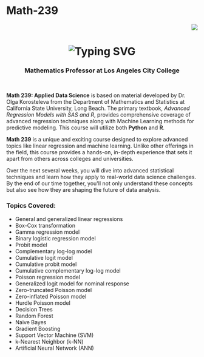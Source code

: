 # Math-239
<div align="right">
    <img src="https://visitor-badge.laobi.icu/badge?page_id=pineda0021.pineda0021" />
</div>

<h1 align="center">
    <img src="https://readme-typing-svg.herokuapp.com/?font=Righteous&size=35&center=true&vCenter=true&width=500&height=70&duration=4000&lines=Welcome+to+Math+239+Applied+Data+Science" alt="Typing SVG" />
</h1>

<h3 align="center">Mathematics Professor at Los Angeles City College</h3>
<br/>

<p>
    <strong>Math 239: Applied Data Science</strong> is based on material developed by
    Dr. Olga Korosteleva from the Department of Mathematics and Statistics at
    California State University, Long Beach. The primary textbook,
    <em>Advanced Regression Models with SAS and R</em>, provides comprehensive
    coverage of advanced regression techniques along with Machine Learning
    methods for predictive modeling. This course will utilize both
    <strong>Python</strong> and <strong>R</strong>.
</p>

<p>
    <strong>Math 239</strong> is a unique and exciting course designed to explore
    advanced topics like linear regression and machine learning. Unlike other
    offerings in the field, this course provides a hands-on, in-depth experience
    that sets it apart from others across colleges and universities.
</p>

<p>
    Over the next several weeks, you will dive into advanced statistical
    techniques and learn how they apply to real-world data science challenges.
    By the end of our time together, you'll not only understand these concepts
    but also see how they are shaping the future of data analysis.
</p>

<h3>Topics Covered:</h3>
<ul>
    <li>General and generalized linear regressions</li>
    <li>Box-Cox transformation</li>
    <li>Gamma regression model</li>
    <li>Binary logistic regression model</li>
    <li>Probit model</li>
    <li>Complementary log-log model</li>
    <li>Cumulative logit model</li>
    <li>Cumulative probit model</li>
    <li>Cumulative complementary log-log model</li>
    <li>Poisson regression model</li>
    <li>Generalized logit model for nominal response</li>
    <li>Zero-truncated Poisson model</li>
    <li>Zero-inflated Poisson model</li>
    <li>Hurdle Poisson model</li>
    <li>Decision Trees</li>
    <li>Random Forest</li>
    <li>Naive Bayes</li>
    <li>Gradient Boosting</li>
    <li>Support Vector Machine (SVM)</li>
    <li>k-Nearest Neighbor (k-NN)</li>
    <li>Artificial Neural Network (ANN)</li>
</ul>
